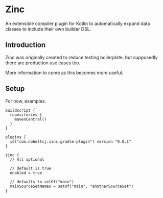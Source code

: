 # Zinc
An extensible compiler plugin for Kotlin to automatically expand data classes to include their own builder DSL.

## Introduction
Zinc was originally created to reduce testing boilerplate, but supposedly there are production use cases too.

More information to come as this becomes more useful.

## Setup
For now, examples.
```
buildscript {
  repositories {
    mavenCentral()
  }
}

plugins {
  id("com.noheltcj.zinc.gradle-plugin") version "0.0.1"
}

zinc {
  // All optional

  // default is true
  enabled = true

  // defaults to setOf("main")
  mainSourceSetNames = setOf("main", "anotherSourceSet")
}
```
